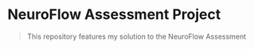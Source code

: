 # NeuroFlow Assessment Project
> This repository features my solution to the NeuroFlow Assessment 

